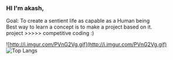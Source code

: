 ### HI I'm akash,
Goal: To create a sentient life as capable as a Human being <br>
Best way to learn a concept is to make a project based on it.<br>
project >>>>> competitive coding :)

![http://i.imgur.com/PVnG2Vg.gif](http://i.imgur.com/PVnG2Vg.gif)
![Top Langs](https://github-readme-stats.vercel.app/api/top-langs/?username=akashktesla&theme=dark&layout=compact&hide_border=true) <br><br>

